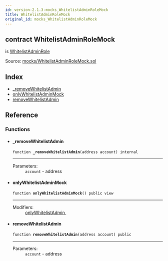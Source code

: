 ```yaml
---
id: version-2.1.3-mocks_WhitelistAdminRoleMock
title: WhitelistAdminRoleMock
original_id: mocks_WhitelistAdminRoleMock
---
```


<div class="contract-doc"><div class="contract"><h2 class="contract-header"><span class="contract-kind">contract</span> WhitelistAdminRoleMock</h2><p class="base-contracts"><span>is</span> <a href="access_roles_WhitelistAdminRole.html">WhitelistAdminRole</a></p><div class="source">Source: <a href="https://github.com/OpenZeppelin/zeppelin-solidity/blob/v2.1.3/contracts/mocks/WhitelistAdminRoleMock.sol" target="_blank">mocks/WhitelistAdminRoleMock.sol</a></div></div><div class="index"><h2>Index</h2><ul><li><a href="mocks_WhitelistAdminRoleMock.html#_removeWhitelistAdmin">_removeWhitelistAdmin</a></li><li><a href="mocks_WhitelistAdminRoleMock.html#onlyWhitelistAdminMock">onlyWhitelistAdminMock</a></li><li><a href="mocks_WhitelistAdminRoleMock.html#removeWhitelistAdmin">removeWhitelistAdmin</a></li></ul></div><div class="reference"><h2>Reference</h2><div class="functions"><h3>Functions</h3><ul><li><div class="item function"><span id="_removeWhitelistAdmin" class="anchor-marker"></span><h4 class="name">_removeWhitelistAdmin</h4><div class="body"><code class="signature">function <strong>_removeWhitelistAdmin</strong><span>(address account) </span><span>internal </span></code><hr/><dl><dt><span class="label-parameters">Parameters:</span></dt><dd><div><code>account</code> - address</div></dd></dl></div></div></li><li><div class="item function"><span id="onlyWhitelistAdminMock" class="anchor-marker"></span><h4 class="name">onlyWhitelistAdminMock</h4><div class="body"><code class="signature">function <strong>onlyWhitelistAdminMock</strong><span>() </span><span>public </span><span>view </span></code><hr/><dl><dt><span class="label-modifiers">Modifiers:</span></dt><dd><a href="access_roles_WhitelistAdminRole.html#onlyWhitelistAdmin">onlyWhitelistAdmin </a></dd></dl></div></div></li><li><div class="item function"><span id="removeWhitelistAdmin" class="anchor-marker"></span><h4 class="name">removeWhitelistAdmin</h4><div class="body"><code class="signature">function <strong>removeWhitelistAdmin</strong><span>(address account) </span><span>public </span></code><hr/><dl><dt><span class="label-parameters">Parameters:</span></dt><dd><div><code>account</code> - address</div></dd></dl></div></div></li></ul></div></div></div>
